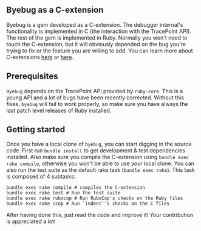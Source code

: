 ## Byebug as a C-extension

Byebug is a gem developed as a C-extension. The debugger internal's
functionality is implemented in C (the interaction with the TracePoint API).
The rest of the gem is implemented in Ruby. Normally you won't need to touch
the C-extension, but it will obviously depended on the bug you're trying to fix
or the feature you are willing to add. You can learn more about C-extensions
[here](http://tenderlovemaking.com/2009/12/18/writing-ruby-c-extensions-part-1.html)
or
[here](http://tenderlovemaking.com/2010/12/11/writing-ruby-c-extensions-part-2.html).


## Prerequisites

`Byebug` depends on the TracePoint API provided by `ruby-core`. This is a young
API and a lot of bugs have been recently corrected. Without this fixes,
`byebug` will fail to work properly, so make sure you have always the last
patch level releases of Ruby installed.


## Getting started

Once you have a local clone of `byebug`, you can start digging in the source
code. First run `bundle install` to get development & test dependencies
installed. Also make sure you compile the C-extension using `bundle exec rake
compile`, otherwise you won't be able to use your local clone. You can also run
the test suite as the default rake task (`bundle exec rake`). This task is
composed of 4 subtasks:

    bundle exec rake compile # compiles the C-extension
    bundle exec rake test # Run the test suite
    bundle exec rake rubocop # Run RuboCop's checks on the Ruby files
    bundle exec rake ccop # Run `indent`'s checks on the C files

After having done this, just read the code and improve it! Your contribution is
appreciated a lot!
